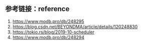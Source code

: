 ## 参考链接：reference
1. https://www.modb.pro/db/248295
2. https://blog.csdn.net/BEYONDMA/article/details/120248830
3. https://tokio.rs/blog/2019-10-scheduler
4. https://www.modb.pro/db/248294
